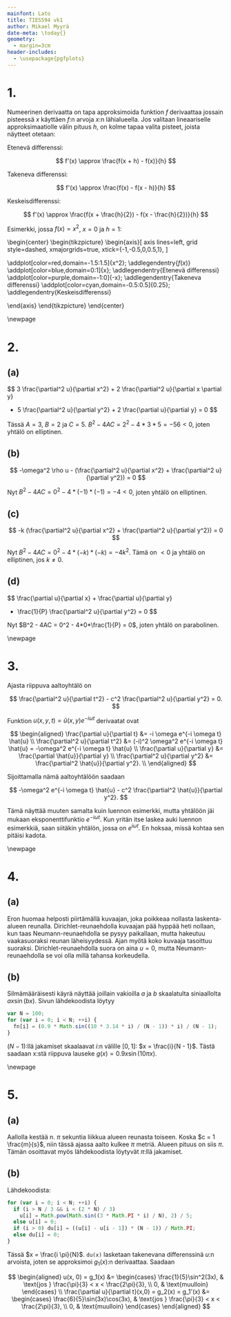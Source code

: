 ```yaml
---
mainfont: Lato
title: TIES594 vk1
author: Mikael Myyrä
date-meta: \today{}
geometry:
  - margin=3cm
header-includes:
  - \usepackage{pgfplots}
---
```


# 1.

Numeerinen derivaatta on tapa approksimoida funktion $f$ derivaattaa
jossain pisteessä $x$ käyttäen $f$:n arvoja $x$:n lähialueella.
Jos valitaan lineaariselle approksimaatiolle välin pituus $h$,
on kolme tapaa valita pisteet, joista näytteet otetaan:

Etenevä differenssi:

$$
f'(x) \approx \frac{f(x + h) - f(x)}{h}
$$

Takeneva differenssi:

$$
f'(x) \approx \frac{f(x) - f(x - h)}{h}
$$

Keskeisdifferenssi:

$$
f'(x) \approx \frac{f(x + \frac{h}{2}) - f(x - \frac{h}{2})}{h}
$$

Esimerkki, jossa $f(x) = x^2$, $x = 0$ ja $h = 1$:

\begin{center}
\begin{tikzpicture}
\begin{axis}[
axis lines=left,
grid style=dashed,
xmajorgrids=true,
xtick={-1,-0.5,0,0.5,1},
]

\addplot[color=red,domain=-1.5:1.5]{x^2};
\addlegendentry{$f(x)$}
\addplot[color=blue,domain=0:1]{x};
\addlegendentry{Etenevä differenssi}
\addplot[color=purple,domain=-1:0]{-x};
\addlegendentry{Takeneva differenssi}
\addplot[color=cyan,domain=-0.5:0.5]{0.25};
\addlegendentry{Keskeisdifferenssi}

\end{axis}
\end{tikzpicture}
\end{center}

\newpage

# 2.

## (a)

$$
3 \frac{\partial^2 u}{\partial x^2} + 2 \frac{\partial^2 u}{\partial x \partial y}
+ 5 \frac{\partial^2 u}{\partial y^2} + 2 \frac{\partial u}{\partial y} = 0
$$

Tässä $A = 3$, $B = 2$ ja $C = 5$.
$B^2 - 4AC = 2^2 - 4*3*5 = -56 < 0$, joten yhtälö on elliptinen.

## (b)

$$
-\omega^2 \rho u - (\frac{\partial^2 u}{\partial x^2} + \frac{\partial^2 u}{\partial y^2}) = 0
$$

Nyt $B^2 - 4AC = 0^2 - 4*(-1)*(-1) = -4 < 0$, joten yhtälö on elliptinen.

## (c)

$$
-k (\frac{\partial^2 u}{\partial x^2} + \frac{\partial^2 u}{\partial y^2}) = 0
$$

Nyt $B^2 - 4AC = 0^2 - 4*(-k)*(-k) = -4k^2$.
Tämä on $< 0$ ja yhtälö on elliptinen, jos $k \neq 0$.

## (d)

$$
\frac{\partial u}{\partial x} + \frac{\partial u}{\partial y}
- \frac{1}{P} \frac{\partial^2 u}{\partial y^2} = 0
$$

Nyt $B^2 - 4AC = 0^2 - 4*0*\frac{1}{P} = 0$, joten yhtälö on parabolinen.

\newpage

# 3.

Ajasta riippuva aaltoyhtälö on

$$
\frac{\partial^2 u}{\partial t^2} - c^2 \frac{\partial^2 u}{\partial y^2} = 0.
$$

Funktion $u(x,y,t) = \hat{u}(x,y)e^{-i \omega t}$ derivaatat ovat

$$
\begin{aligned}
\frac{\partial u}{\partial t} &= -i \omega e^{-i \omega t} \hat{u} \\
\frac{\partial^2 u}{\partial t^2} &= (-i)^2 \omega^2 e^{-i \omega t} \hat{u}
= -\omega^2 e^{-i \omega t} \hat{u} \\
\frac{\partial u}{\partial y} &= \frac{\partial \hat{u}}{\partial y} \\
\frac{\partial^2 u}{\partial y^2} &= \frac{\partial^2 \hat{u}}{\partial y^2}. \\
\end{aligned}
$$

Sijoittamalla nämä aaltoyhtälöön saadaan

$$
-\omega^2 e^{-i \omega t} \hat{u} - c^2 \frac{\partial^2 \hat{u}}{\partial y^2}.
$$

Tämä näyttää muuten samalta kuin luennon esimerkki, mutta
yhtälöön jäi mukaan eksponenttifunktio $e^{-i \omega t}$.
Kun yritän itse laskea auki luennon esimerkkiä, saan siitäkin yhtälön,
jossa on $e^{i \omega t}$. En hoksaa, missä kohtaa sen pitäisi kadota.

\newpage

# 4.

## (a)

Eron huomaa helposti piirtämällä kuvaajan, joka poikkeaa nollasta
laskenta-alueen reunalla. Dirichlet-reunaehdolla kuvaajan pää hyppää heti
nollaan, kun taas Neumann-reunaehdolla se pysyy paikallaan, mutta hakeutuu
vaakasuoraksi reunan läheisyydessä. Ajan myötä koko kuvaaja tasoittuu
suoraksi. Dirichlet-reunaehdolla suora on aina $u = 0$, mutta
Neumann-reunaehdolla se voi olla millä tahansa korkeudella.

## (b)

Silmämääräisesti käyrä näyttää joillain vakioilla $a$ ja $b$ skaalatulta
siniaallolta $ax\sin(bx)$.
Sivun lähdekoodista löytyy

```js
var N = 100;
for (var i = 0; i < N; ++i) {
  fn[i] = (0.9 * Math.sin((10 * 3.14 * i) / (N - 1)) * i) / (N - 1);
}
```

$(N - 1)$:llä jakamiset skaalaavat $i$:n välille $[0, 1]$: $x = \frac{i}{N - 1}$.
Tästä saadaan x:stä riippuva lauseke $g(x) = 0.9x\sin(10 \pi x)$.

\newpage

# 5.

## (a)

Aallolla kestää n. $\pi$ sekuntia liikkua alueen reunasta toiseen.
Koska $c = 1 \frac{m}{s}$, niin tässä ajassa aalto kulkee $\pi$ metriä.
Alueen pituus on siis $\pi$. Tämän osoittavat myös lähdekoodista löytyvät
$\pi$:llä jakamiset.

## (b)

Lähdekoodista:

```js
for (var i = 0; i < N; ++i) {
  if (i > N / 3 && i < (2 * N) / 3)
    u[i] = Math.pow(Math.sin((3 * Math.PI * i) / N), 2) / 5;
  else u[i] = 0;
  if (i > 0) du[i] = ((u[i] - u[i - 1]) * (N - 1)) / Math.PI;
  else du[i] = 0;
}
```

Tässä $x = \frac{i \pi}{N}$. `du(x)` lasketaan takenevana differenssinä
$u$:n arvoista, joten se approksimoi $g_1(x)$:n derivaattaa. Saadaan

$$
\begin{aligned}
u(x, 0) = g_1(x) &= \begin{cases}
  \frac{1}{5}\sin^2(3x), & \text{jos } \frac{\pi}{3} < x < \frac{2\pi}{3}, \\
  0, & \text{muulloin}
\end{cases} \\
\frac{\partial u}{\partial t}(x,0) = g_2(x) = g_1'(x) &= \begin{cases}
  \frac{6}{5}\sin(3x)\cos(3x), & \text{jos } \frac{\pi}{3} < x < \frac{2\pi}{3}, \\
  0, & \text{muulloin}
\end{cases}
\end{aligned}
$$
